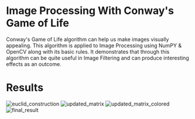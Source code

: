 # Image Processing With Conway's Game of Life

Conway's Game of Life algorithm can help us make images visually appealing. This algorithm is applied to Image Processing using NumPY & OpenCV along with its basic rules. It demonstrates that through this algorithm can be quite useful in Image Filtering and can produce interesting effects as an outcome. 

# Results
![euclid_construction](https://github.com/ahmrina/image_processing_with_Conways_Game_of_Lifev/assets/122067889/2c5c0f22-cb3c-4df1-80ba-f18f7c22eabf)
![updated_matrix](https://github.com/ahmrina/image_processing_with_Conways_Game_of_Lifev/assets/122067889/acfe5f58-ec20-45b7-8caf-abf23d9aac3c)
![updated_matrix_colored](https://github.com/ahmrina/image_processing_with_Conways_Game_of_Lifev/assets/122067889/351c8506-08a8-4d03-b914-c73605b4aab1)
![final_result](https://github.com/ahmrina/image_processing_with_Conways_Game_of_Lifev/assets/122067889/9fa5e13a-1d8f-41d7-8492-457a411907fb)
